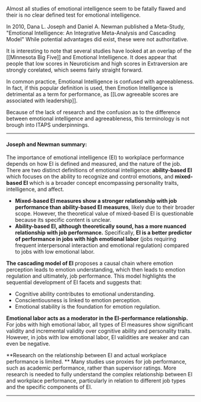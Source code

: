 Almost all studies of emotional intelligence seem to be fatally flawed and their is no clear defined test for emotional intelligence.

In 2010,  Dana L. Joseph and Daniel A. Newman published a Meta-Study, "Emotional Intelligence: An Integrative Meta-Analysis and Cascading Model"  While potential advantages did exist, these were not authoritative.  

It is interesting to note that several studies have looked at an overlap of the [[Minnesota Big Five]] and Emotional Intelligence.  It does appear that people that low scores in Neuroticism and high scores in Extraversion are strongly corelated, which seems fairly straight forward.

In common practice, Emotional Intelligence is confused with agreeableness.  In fact, if this popular definition is used, then Emotion Intelligence is detrimental as a term for performance, as [[Low agreeable scores are associated with leadership]]. 

Because of the lack of research and the confusion as to the difference between emotional intelligence and agreeableness, this terminology is not brough into ITAPS underpinnings.

- - - 

#### Joseph and Newman summary:

The importance of emotional intelligence (EI) to workplace performance depends on how EI is defined and measured, and the nature of the job. There are two distinct definitions of emotional intelligence: **ability-based EI** which focuses on the ability to recognize and control emotions, and **mixed-based EI** which is a broader concept encompassing personality traits, intelligence, and affect.

- **Mixed-based EI measures show a stronger relationship with job performance than ability-based EI measures**, likely due to their broader scope. However, the theoretical value of mixed-based EI is questionable because its specific content is unclear.
- **Ability-based EI, although theoretically sound, has a more nuanced relationship with job performance.** Specifically, **EI is a better predictor of performance in jobs with high emotional labor** (jobs requiring frequent interpersonal interaction and emotional regulation) compared to jobs with low emotional labor.

**The cascading model of EI** proposes a causal chain where emotion perception leads to emotion understanding, which then leads to emotion regulation and ultimately, job performance. This model highlights the sequential development of EI facets and suggests that:

- Cognitive ability contributes to emotional understanding.
- Conscientiousness is linked to emotion perception.
- Emotional stability is the foundation for emotion regulation.

**Emotional labor acts as a moderator in the EI-performance relationship.** For jobs with high emotional labor, all types of EI measures show significant validity and incremental validity over cognitive ability and personality traits. However, in jobs with low emotional labor, EI validities are weaker and can even be negative.

**Research on the relationship between EI and actual workplace performance is limited. ** Many studies use proxies for job performance, such as academic performance, rather than supervisor ratings. More research is needed to fully understand the complex relationship between EI and workplace performance, particularly in relation to different job types and the specific components of EI.

* * * 


